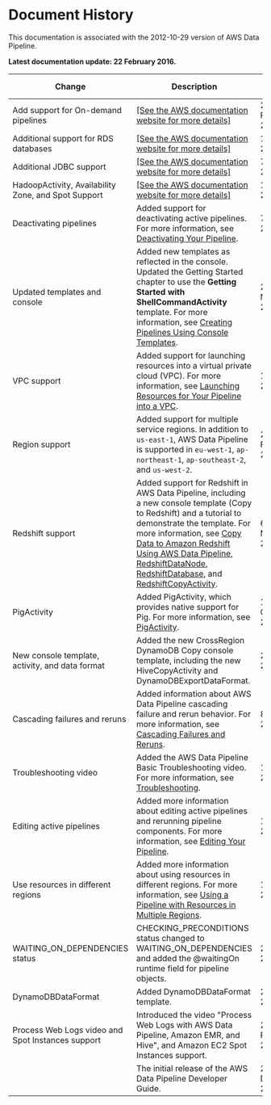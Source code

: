 # Document History<a name="DocHistory"></a>

This documentation is associated with the 2012\-10\-29 version of AWS Data Pipeline\.

 **Latest documentation update: 22 February 2016\.** 


| Change | Description | Release Date | 
| --- | --- | --- | 
| Add support for On\-demand pipelines |  [\[See the AWS documentation website for more details\]](http://docs.aws.amazon.com/datapipeline/latest/DeveloperGuide/DocHistory.html)  | 22 February 2016 | 
| Additional support for RDS databases |  [\[See the AWS documentation website for more details\]](http://docs.aws.amazon.com/datapipeline/latest/DeveloperGuide/DocHistory.html)  | 17 August 2015 | 
| Additional JDBC support |  [\[See the AWS documentation website for more details\]](http://docs.aws.amazon.com/datapipeline/latest/DeveloperGuide/DocHistory.html)  | 7 July 2015 | 
| HadoopActivity, Availability Zone, and Spot Support |  [\[See the AWS documentation website for more details\]](http://docs.aws.amazon.com/datapipeline/latest/DeveloperGuide/DocHistory.html)  | 1 June 2015 | 
| Deactivating pipelines |  Added support for deactivating active pipelines\. For more information, see [Deactivating Your Pipeline](dp-deactivate-pipeline.md)\.  | 7 April 2015 | 
| Updated templates and console |  Added new templates as reflected in the console\. Updated the Getting Started chapter to use the **Getting Started with ShellCommandActivity** template\. For more information, see [Creating Pipelines Using Console Templates](dp-console-templates.md)\.  | 25 November 2014 | 
| VPC support |  Added support for launching resources into a virtual private cloud \(VPC\)\. For more information, see [Launching Resources for Your Pipeline into a VPC](dp-resources-vpc.md)\.  | 12 March 2014 | 
| Region support |  Added support for multiple service regions\. In addition to `us-east-1`, AWS Data Pipeline is supported in `eu-west-1`, `ap-northeast-1`, `ap-southeast-2`, and `us-west-2`\.  | 20 February 2014 | 
| Redshift support |  Added support for Redshift in AWS Data Pipeline, including a new console template \(Copy to Redshift\) and a tutorial to demonstrate the template\. For more information, see [Copy Data to Amazon Redshift Using AWS Data Pipeline](dp-copydata-redshift.md), [RedshiftDataNode](dp-object-redshiftdatanode.md), [RedshiftDatabase](dp-object-redshiftdatabase.md), and [RedshiftCopyActivity](dp-object-redshiftcopyactivity.md)\.  | 6 November 2013 | 
| PigActivity |  Added PigActivity, which provides native support for Pig\. For more information, see [PigActivity](dp-object-pigactivity.md)\.  | 15 October 2013 | 
| New console template, activity, and data format |  Added the new CrossRegion DynamoDB Copy console template, including the new HiveCopyActivity and DynamoDBExportDataFormat\.  | 21 August 2013 | 
| Cascading failures and reruns |  Added information about AWS Data Pipeline cascading failure and rerun behavior\. For more information, see [Cascading Failures and Reruns](dp-manage-cascade-failandrerun.md)\.   | 8 August 2013 | 
| Troubleshooting video |  Added the AWS Data Pipeline Basic Troubleshooting video\. For more information, see [Troubleshooting](dp-troubleshooting.md)\.   | 17 July 2013 | 
| Editing active pipelines |  Added more information about editing active pipelines and rerunning pipeline components\. For more information, see [Editing Your Pipeline](dp-manage-pipeline-modify-console.md)\.   | 17 July 2013 | 
| Use resources in different regions |  Added more information about using resources in different regions\. For more information, see [Using a Pipeline with Resources in Multiple Regions](dp-manage-region.md)\.   | 17 June 2013 | 
| WAITING\_ON\_DEPENDENCIES status |  CHECKING\_PRECONDITIONS status changed to WAITING\_ON\_DEPENDENCIES and added the @waitingOn runtime field for pipeline objects\.  | 20 May 2013 | 
| DynamoDBDataFormat |  Added DynamoDBDataFormat template\.  | 23 April 2013 | 
| Process Web Logs video and Spot Instances support |  Introduced the video "Process Web Logs with AWS Data Pipeline, Amazon EMR, and Hive", and Amazon EC2 Spot Instances support\.  | 21 February 2013 | 
|  |  The initial release of the AWS Data Pipeline Developer Guide\.   | 20 December 2012 | 
